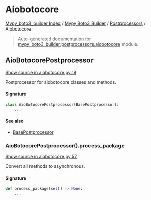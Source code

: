 # Aiobotocore

[Mypy_boto3_builder Index](../../README.md#mypy_boto3_builder-index) /
[Mypy Boto3 Builder](../index.md#mypy-boto3-builder) /
[Postprocessors](./index.md#postprocessors) /
Aiobotocore

> Auto-generated documentation for [mypy_boto3_builder.postprocessors.aiobotocore](https://github.com/youtype/mypy_boto3_builder/blob/main/mypy_boto3_builder/postprocessors/aiobotocore.py) module.

## AioBotocorePostprocessor

[Show source in aiobotocore.py:18](https://github.com/youtype/mypy_boto3_builder/blob/main/mypy_boto3_builder/postprocessors/aiobotocore.py#L18)

Postprocessor for aiobotocore classes and methods.

#### Signature

```python
class AioBotocorePostprocessor(BasePostprocessor):
    ...
```

#### See also

- [BasePostprocessor](./base.md#basepostprocessor)

### AioBotocorePostprocessor().process_package

[Show source in aiobotocore.py:57](https://github.com/youtype/mypy_boto3_builder/blob/main/mypy_boto3_builder/postprocessors/aiobotocore.py#L57)

Convert all methods to asynchronous.

#### Signature

```python
def process_package(self) -> None:
    ...
```



